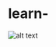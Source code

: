 # learn-

![alt text]([http://url/to](https://github.com/ImMohammadHosseini/incremental-learning/tree/main/images)https://github.com/ImMohammadHosseini/incremental-learning/tree/main/images/1.png)


